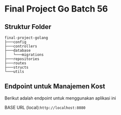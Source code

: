 # Final Project Go Batch 56

## Struktur Folder

```shell
final-project-golang
├───config
├───controllers
├───database
│   └───migrations
├───repositories
├───routes
├───structs
└───utils
```

## Endpoint untuk Manajemen Kost

Berikut adalah endpoint untuk menggunakan aplikasi ini

BASE URL (local):`http://localhost:8080`

